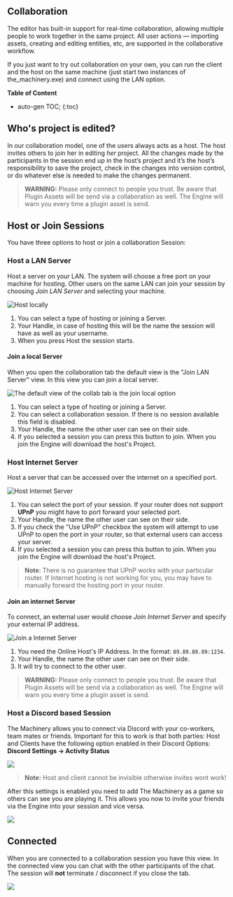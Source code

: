 ## Collaboration

The editor has built-in support for real-time collaboration, allowing multiple people to work
together in the same project. All user actions — importing assets, creating and editing entities,
etc, are supported in the collaborative workflow.

If you just want to try out collaboration on your own, you can run the client and the host on the
same machine (just start two instances of the_machinery.exe) and connect using the LAN option.

**Table of Content**

* auto-gen TOC;
{:toc}
## Who's project is edited?

In our collaboration model, one of the users always acts as a host. The host invites others to join her in editing *her* project. All the changes made by the participants in the session end up in the host’s project and it’s the host’s responsibility to save the project, check in the changes into version control, or do whatever else is needed to make the changes permanent.

> **WARNING:** Please only connect to people you trust. Be aware that Plugin Assets will be send via a collaboration as well. The Engine will warn you every time a plugin asset is send.

## Host or Join Sessions

You have three options to host or join a collaboration Session:

### Host a LAN Server

Host a server on your LAN. The system will choose a free port on your machine for hosting. Other users on the same LAN can join your session by choosing *Join LAN Server* and selecting your machine.

![Host locally](https://www.dropbox.com/s/0amm9km2jiejxx1/tm_guide_collab_host_local.png?dl=1)

1. You can select a type of hosting or joining a Server.
2. Your Handle, in case of hosting this will be the name the session will have as well as your username.
3. When you press Host the session starts.

#### Join a local Server

When you open  the collaboration tab the default view is the "Join LAN Server" view. In this view you can join a local server.

![The default view of the collab tab is the join local option](https://www.dropbox.com/s/1cx17p05swuu6mg/tm_guide_collab_join_local.png?dl=1)

1. You can select a type of hosting or joining a Server.
2. You can select a collaboration session. If there is no session available this field is disabled.
3. Your Handle, the name the other user can see on their side.
4. If you selected a session you can press this button to join. When you join the Engine will download the host's Project.



### Host Internet Server

Host a server that can be accessed over the internet on a specified port. 

![Host Internet Server](https://www.dropbox.com/s/q3q7ltunpqmepeq/tm_guide_collab_host_internet.png?dl=1)

1. You can select the port of your session. If your router does not support **UPnP** you might have to port forward your selected port.
2. Your Handle, the name the other user can see on their side.
3.  If you check the "Use UPnP" checkbox the system will attempt to use UPnP to open the port in your router, so that external users can access your server.
4. If you selected a session you can press this button to join. When you join the Engine will download the host's Project.

> **Note**: There is no guarantee that UPnP works with your particular router. If Internet hosting is not working for you, you may have to manually forward the hosting port in your router.

#### Join an internet Server

To connect, an external user would choose *Join Internet Server* and specify your external IP address.

![Join a Internet Server](https://www.dropbox.com/s/n1fhqm7p3jr6yx8/tm_guide_collab_join_internet.png?dl=1)

1. You need the Online Host's IP Address. In the format: `89.89.89.89:1234`. 
2. Your Handle, the name the other user can see on their side.
3. It will try to connect to the other user.

> **WARNING:** Please only connect to people you trust. Be aware that Plugin Assets will be send via a collaboration as well. The Engine will warn you every time a plugin asset is send.



### Host a Discord based Session

The Machinery allows you to connect via Discord with your co-workers, team mates or friends. Important for this to work is that both parties: Host and Clients have the following option enabled in their Discord Options: **Discord Settings -> Activity Status**

![](https://media.discordapp.net/attachments/879451114355965973/879452121668407306/unknown.png)

> **Note:** Host and client cannot be invisible otherwise invites wont work!

After this settings is enabled you need to add The Machinery as a game so others can see you are playing it. This allows you now to invite your friends via the Engine into your session and vice versa.

![](https://www.dropbox.com/s/6e6lanbsz5etfkm/tm_guide_collab_discord_host.png?dl=1)

## Connected

When you are connected to a collaboration session you have this view. In the connected view you can chat with the other participants of the chat. The session will **not** terminate / disconnect if you close the tab.

![](https://www.dropbox.com/s/ehg9x2l8frvlo04/tm_guide_collab_connected.png?dl=1)

